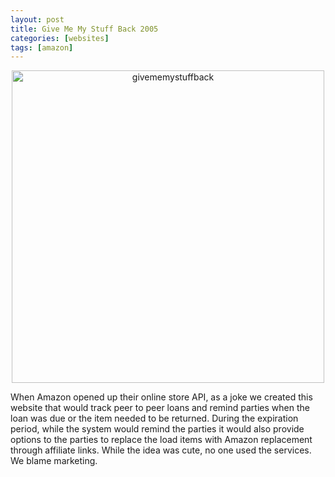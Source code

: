 ```yaml
---
layout: post
title: Give Me My Stuff Back 2005
categories: [websites]
tags: [amazon]
---
```


<div style="text-align: center"><img src="{{ site.baseurl }}/images/givememystuffback.jpg" alt="givememystuffback" style="width: 500px;"/></div>

When Amazon opened up their online store API, as a joke we created this website that would track peer to peer loans and remind parties when the loan was due or the item needed to be returned. During the expiration period, while the system would remind the parties it would also provide options to the parties to replace the load items with Amazon replacement through affiliate links. While the idea was cute, no one used the services. We blame marketing. 